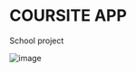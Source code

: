 # COURSITE APP
School project

![image](https://user-images.githubusercontent.com/84252964/163908763-e510eb2a-fc84-4548-adc8-6d24850419e7.png)
